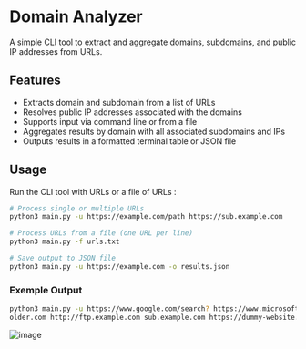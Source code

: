 # Domain Analyzer

A simple CLI tool to extract and aggregate domains, subdomains, and public IP addresses from URLs.

## Features

- Extracts domain and subdomain from a list of URLs
- Resolves public IP addresses associated with the domains
- Supports input via command line or from a file
- Aggregates results by domain with all associated subdomains and IPs
- Outputs results in a formatted terminal table or JSON file

## Usage

Run the CLI tool with URLs or a file of URLs :

```bash
# Process single or multiple URLs
python3 main.py -u https://example.com/path https://sub.example.com

# Process URLs from a file (one URL per line)
python3 main.py -f urls.txt

# Save output to JSON file
python3 main.py -u https://example.com -o results.json
```

### Exemple Output

```bash
python3 main.py -u https://www.google.com/search? https://www.microsoft.com https://en.wikipedia.org/wiki/Main_Page http://placeh
older.com http://ftp.example.com sub.example.com https://dummy-website.com
```

![image](https://github.com/user-attachments/assets/d5cdd6d6-c553-48db-a7c6-20fba42967d8)
